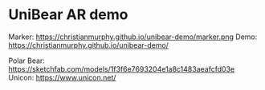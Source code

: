 # UniBear AR demo

Marker: https://christianmurphy.github.io/unibear-demo/marker.png
Demo: https://christianmurphy.github.io/unibear-demo/

Polar Bear: https://sketchfab.com/models/1f3f6e7693204e1a8c1483aeafcfd03e
Unicon: https://www.unicon.net/
